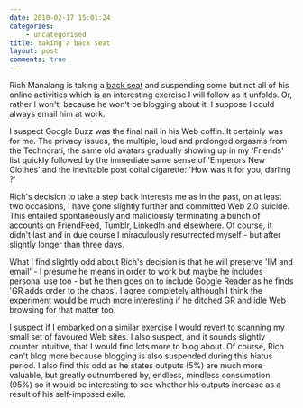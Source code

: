 ```yaml
---
date: 2010-02-17 15:01:24
categories:
    - uncategorised
title: taking a back seat
layout: post
comments: true
---
```

Rich Manalang is taking a
[back seat](http://theappslab.com/2010/02/16/my-anti-social-experiment/)
and suspending some but not all of his online activities which is an
interesting exercise I will follow as it unfolds. Or, rather I won't,
because he won't be blogging about it. I suppose I could always email
him at work.

I suspect Google Buzz was the final nail in his Web coffin.  It
certainly was for me. The privacy issues, the multiple, loud and
prolonged orgasms from the Technorati, the same old avatars gradually
showing up in my 'Friends' list quickly followed by the immediate same
sense of 'Emperors New Clothes' and the inevitable post coital
cigarette: 'How was it for you, darling ?'

Rich's decision to take a step back interests me as in the past, on at
least two occasions, I have gone slightly further and committed Web
2.0 suicide. This entailed spontaneously and maliciously terminating a
bunch of accounts on FriendFeed, Tumblr, LinkedIn and elsewhere. Of
course, it didn't last and in due course I miraculously resurrected
myself - but after slightly longer than three days.

What I find slightly odd about Rich's decision is that he will
preserve 'IM and email' - I presume he means in order to work but
maybe he includes personal use too - but he then goes on to include
Google Reader as he finds 'GR adds order to the chaos'. I agree
completely although I think the experiment would be much more
interesting if he ditched GR and idle Web browsing for that matter
too.

I suspect if I embarked on a similar exercise I would revert to
scanning my small set of favoured Web sites. I also suspect, and it
sounds slightly counter intuitive, that I would find lots more to blog
about.  Of course, Rich can't blog more because blogging is also
suspended during this hiatus period. I also find this odd as he states
outputs (5%) are much more valuable, but greatly outnumbered by,
endless, mindless consumption (95%) so it would be interesting to see
whether his outputs increase as a result of his self-imposed exile.
